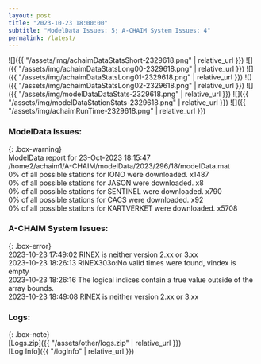 ```yaml
---
layout: post
title: "2023-10-23 18:00:00"
subtitle: "ModelData Issues: 5; A-CHAIM System Issues: 4"
permalink: /latest/
---
```


![]({{ "/assets/img/achaimDataStatsShort-2329618.png" | relative_url }})
![]({{ "/assets/img/achaimDataStatsLong00-2329618.png" | relative_url }})
![]({{ "/assets/img/achaimDataStatsLong01-2329618.png" | relative_url }})
![]({{ "/assets/img/achaimDataStatsLong02-2329618.png" | relative_url }})
![]({{ "/assets/img/modelDataDataStats-2329618.png" | relative_url }})
![]({{ "/assets/img/modelDataStationStats-2329618.png" | relative_url }})
![]({{ "/assets/img/achaimRunTime-2329618.png" | relative_url }})


### ModelData Issues:  
  
{: .box-warning}  
 ModelData report for 23-Oct-2023 18:15:47   
 /home2/achaim1/A-CHAIM/modelData/2023/296/18/modelData.mat   
 0% of all possible stations for IONO were downloaded. x1487   
 0% of all possible stations for JASON were downloaded. x8   
 0% of all possible stations for SENTINEL were downloaded. x790   
 0% of all possible stations for CACS were downloaded. x92   
 0% of all possible stations for KARTVERKET were downloaded. x5708   
  
### A-CHAIM System Issues:  
  
{: .box-error}  
2023-10-23 17:49:02 RINEX is neither version 2.xx or 3.xx  
2023-10-23 18:26:13 RINEX303o:No valid times were found, vIndex is empty  
2023-10-23 18:26:16 The logical indices contain a true value outside of the array bounds.  
2023-10-23 18:49:08 RINEX is neither version 2.xx or 3.xx  

### Logs:  
  
{: .box-note}  
[Logs.zip]({{ "/assets/other/logs.zip" | relative_url }})  
[Log Info]({{ "/logInfo" | relative_url }})  
